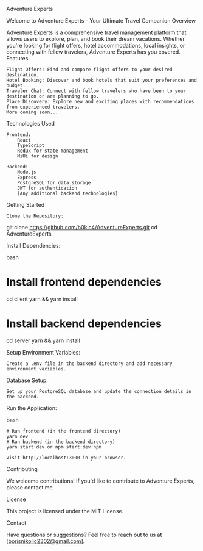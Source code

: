 Adventure Experts

Welcome to Adventure Experts - Your Ultimate Travel Companion
Overview

Adventure Experts is a comprehensive travel management platform that allows users to explore, plan, and book their dream vacations. Whether you're looking for flight offers, hotel accommodations, local insights, or connecting with fellow travelers, Adventure Experts has you covered.
Features

    Flight Offers: Find and compare flight offers to your desired destination.
    Hotel Booking: Discover and book hotels that suit your preferences and budget.
    Traveler Chat: Connect with fellow travelers who have been to your destination or are planning to go.
    Place Discovery: Explore new and exciting places with recommendations from experienced travelers.
    More coming soon...

Technologies Used

    Frontend:
        React
        TypeScript
        Redux for state management
        MiUi for design
        
    Backend:
        Node.js
        Express
        PostgreSQL for data storage
        JWT for authentication
        [Any additional backend technologies]

Getting Started

    Clone the Repository:


git clone https://github.com/b0kic4/AdventureExperts.git
cd AdventureExperts

Install Dependencies:

bash

# Install frontend dependencies
cd client
yarn && yarn install

# Install backend dependencies
cd server
yarn && yarn install

Setup Environment Variables:

    Create a .env file in the backend directory and add necessary environment variables.

Database Setup:

    Set up your PostgreSQL database and update the connection details in the backend.

Run the Application:

bash

    # Run frontend (in the frontend directory)
    yarn dev
    # Run backend (in the backend directory)
    yarn start:dev or npm start:dev:npm
    
    Visit http://localhost:3000 in your browser.

Contributing

We welcome contributions! If you'd like to contribute to Adventure Experts, please contact me.

License

This project is licensed under the MIT License.

Contact

Have questions or suggestions? Feel free to reach out to us at [borisnikolic2302@gmail.com].
